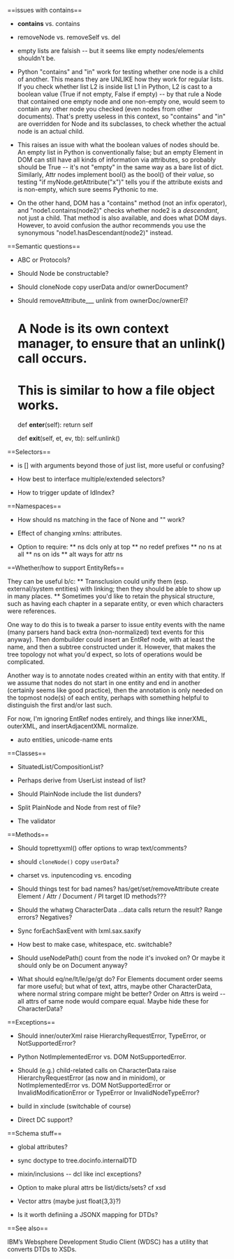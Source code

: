 ==issues with contains==

* __contains__ vs. contains

* removeNode vs. removeSelf vs. del

* empty lists are falsish -- but it seems like empty nodes/elements shouldn't be.

* Python "contains" and "in" work for testing whether one node is a
child of another. This means they are UNLIKE how they work for regular lists.
If you check whether list L2 is inside list L1 in Python, L2 is cast to a
boolean value (True if not empty, False if empty) -- by that rule a Node that
contained one empty node and one non-empty one, would seem to contain any other
node you checked (even nodes from other documents). That's pretty useless in
this context, so "contains" and "in" are overridden for Node and its
subclasses, to check whether the actual node is an actual child.

* This raises an issue with what the boolean values of nodes should be.
An empty list in Python is conventionally false; but an empty Element in DOM
can still have all kinds of information via attributes, so probably should be
True -- it's not "empty" in the same way as a bare list of dict.
Similarly, Attr nodes implement bool() as the bool() of their *value*, so
testing "if myNode.getAttribute("x")" tells you if the attribute exists and
is non-empty, which sure seems Pythonic to me.

* On the other hand, DOM has a "contains" method (not an infix operator),
and "node1.contains(node2)" checks whether node2 is a *descendant*, not
just a child. That method is also available, and does what DOM days. However,
to avoid confusion the author recommends you use the synonymous
"node1.hasDescendant(node2)" instead.


==Semantic questions==

* ABC or Protocols?
* Should Node be constructable?
* Should cloneNode copy userData and/or ownerDocument?
* Should removeAttribute___ unlink from ownerDoc/ownerEl?

    # A Node is its own context manager, to ensure that an unlink() call occurs.
    # This is similar to how a file object works.
    def __enter__(self):
        return self

    def __exit__(self, et, ev, tb):
        self.unlink()


==Selectors==

* is [] with arguments beyond those of just list, more useful or confusing?

* How best to interface multiple/extended selectors?

* How to trigger update of IdIndex?

==Namespaces==

* How should ns matching in the face of None and "" work?
* Effect of changing xmlns: attributes.

* Option to require:
** ns dcls only at top
** no redef prefixes
** no ns at all
** ns on ids
** alt ways for attr ns


==Whether/how to support EntityRefs==

They can be useful b/c:
** Transclusion could unify them (esp. external/system entities) with linking;
then they should be able to show up in many places.
** Sometimes you'd like to retain the physical structure, such as having
each chapter in a separate entity, or even which characters were references.

One way to do this is to tweak a parser to issue entity events
with the name (many parsers hand back extra (non-normalized) text events for
this anyway). Then dombuilder could insert an EntRef node, with at least the
name, and then a subtree constructed under it. However, that makes the tree
topology not what you'd expect, so lots of operations would be complicated.

Another way is to annotate nodes created within an entity with that entity.
If we assume that nodes do not start in one entity and end in another (certainly
seems like good practice), then the annotation is only needed on the topmost
node(s) of each entity, perhaps with something helpful to distinguish the
first and/or last such.

For now, I'm ignoring EntRef nodes entirely, and things like innerXML,
outerXML, and insertAdjacentXML normalize.

* auto entities, unicode-name ents


==Classes==

* SituatedList/CompositionList?

* Perhaps derive from UserList instead of list?

* Should PlainNode include the list dunders?

* Split PlainNode and Node from rest of file?

* The validator


==Methods==

* Should toprettyxml() offer options to wrap text/comments?

* should `cloneNode()` copy `userData`?

* charset vs. inputencoding vs. encoding

* Should things test for bad names?
    has/get/set/removeAttribute
    create Element / Attr / Document / PI target
    ID methods???

* Should the whatwg CharacterData ...data calls return the result?
Range errors? Negatives?

* Sync forEachSaxEvent with lxml.sax.saxify

* How best to make case, whitespace, etc. switchable?

* Should useNodePath() count from the node it's invoked on? Or maybe it should
only be on Document anyway?

* What should eq/ne/lt/le/ge/gt do?
For Elements document order seems far
more useful; but what of text, attrs, maybe other CharacterData, where
normal string compare might be better? Order on Attrs is weird -- all attrs
of same node would compare equal. Maybe hide these for CharacterData?


==Exceptions==

* Should inner/outerXml
raise HierarchyRequestError, TypeError, or NotSupportedError?

* Python NotImplementedError vs. DOM NotSupportedError.

* Should (e.g.) child-related calls on CharacterData raise
HierarchyRequestError (as now and in minidom),
or NotImplementedError vs. DOM NotSupportedError
or InvalidModificationError or TypeError or InvalidNodeTypeError?

* build in xinclude (switchable of course)

* Direct DC support?


==Schema stuff==

* global attributes?

* sync doctype to tree.docinfo.internalDTD

* mixin/inclusions -- dcl like incl exceptions?

* Option to make plural attrs be list/dicts/sets? cf xsd

* Vector attrs (maybe just float{3,3}?)

* Is it worth definiing a JSONX mapping for DTDs?


==See also==

IBM’s Websphere Development Studio Client (WDSC) has a utility that converts
DTDs to XSDs.
